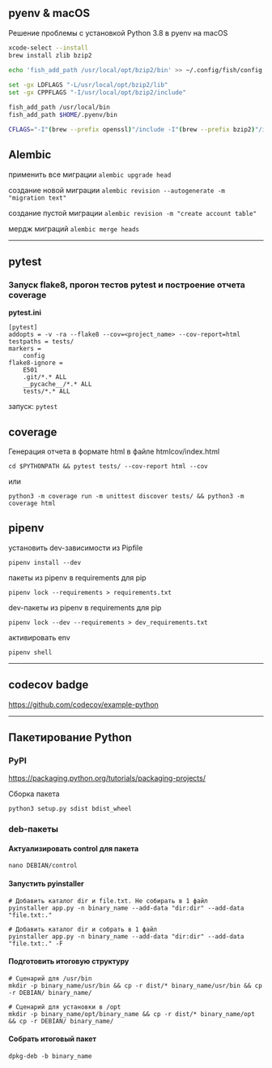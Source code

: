 ## pyenv & macOS
Решение проблемы с установкой Python 3.8 в pyenv на macOS

```bash
xcode-select --install
brew install zlib bzip2

echo 'fish_add_path /usr/local/opt/bzip2/bin' >> ~/.config/fish/config.fish
  
set -gx LDFLAGS "-L/usr/local/opt/bzip2/lib"
set -gx CPPFLAGS "-I/usr/local/opt/bzip2/include"

fish_add_path /usr/local/bin
fish_add_path $HOME/.pyenv/bin

CFLAGS="-I"(brew --prefix openssl)"/include -I"(brew --prefix bzip2)"/include -I"(brew --prefix readline)"/include -I"(xcrun --show-sdk-path)"/usr/include" LDFLAGS="-L"(brew --prefix openssl)"/lib -L"(brew --prefix readline)"/lib -L"(brew --prefix zlib)"/lib -L"(brew --prefix bzip2)"/lib" pyenv install --patch 3.8.2 < (curl -sSL https://github.com/python/cpython/commit/8ea6353.patch\?full_index\=1 | psub)
```

## Alembic
применить все миграции ```alembic upgrade head```

создание новой миграции ```alembic revision --autogenerate -m "migration text"```

создание пустой миграции ```alembic revision -m "create account table"```

мердж миграций ```alembic merge heads```

***

## pytest

### Запуск flake8, прогон тестов pytest и построение отчета coverage

**pytest.ini**
```
[pytest]
addopts = -v -ra --flake8 --cov=<project_name> --cov-report=html
testpaths = tests/
markers =
    config
flake8-ignore =
    E501
    .git/*.* ALL
    __pycache__/*.* ALL
    tests/*.* ALL
```
запуск: `pytest`

## coverage

Генерация отчета в формате html в файле htmlcov/index.html

```
cd $PYTHONPATH && pytest tests/ --cov-report html --cov 
```

или 
```
python3 -m coverage run -m unittest discover tests/ && python3 -m coverage html
```

## pipenv

установить dev-зависимости из Pipfile
```
pipenv install --dev
```

пакеты из pipenv в requirements для pip
```
pipenv lock --requirements > requirements.txt
```

dev-пакеты из pipenv в requirements для pip
```
pipenv lock --dev --requirements > dev_requirements.txt
```

активировать env 
```
pipenv shell
```

***

## codecov badge
https://github.com/codecov/example-python

***

## Пакетирование Python

### PyPI
https://packaging.python.org/tutorials/packaging-projects/

Сборка пакета
```
python3 setup.py sdist bdist_wheel
```

### deb-пакеты

#### Актуализировать control для пакета
`nano DEBIAN/control`

#### Запустить pyinstaller
```
# Добавить каталог dir и file.txt. Не собирать в 1 файл
pyinstaller app.py -n binary_name --add-data "dir:dir" --add-data "file.txt:."

# Добавить каталог dir и собрать в 1 файл
pyinstaller app.py -n binary_name --add-data "dir:dir" --add-data "file.txt:." -F
```

#### Подготовить итоговую структуру
```
# Сценарий для /usr/bin
mkdir -p binary_name/usr/bin && cp -r dist/* binary_name/usr/bin && cp -r DEBIAN/ binary_name/

# Сценарий для установки в /opt
mkdir -p binary_name/opt/binary_name && cp -r dist/* binary_name/opt && cp -r DEBIAN/ binary_name/
```

#### Собрать итоговый пакет
`dpkg-deb -b binary_name`
